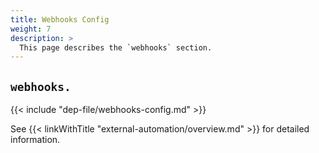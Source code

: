 ```yaml
---
title: Webhooks Config
weight: 7
description: >
  This page describes the `webhooks` section.
---
```


## `webhooks.`

{{< include "dep-file/webhooks-config.md" >}}


See {{< linkWithTitle "external-automation/overview.md" >}} for detailed information.